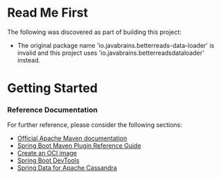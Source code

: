 # Read Me First
The following was discovered as part of building this project:

* The original package name 'io.javabrains.betterreads-data-loader' is invalid and this project uses 'io.javabrains.betterreadsdataloader' instead.

# Getting Started

### Reference Documentation
For further reference, please consider the following sections:

* [Official Apache Maven documentation](https://maven.apache.org/guides/index.html)
* [Spring Boot Maven Plugin Reference Guide](https://docs.spring.io/spring-boot/docs/2.5.9/maven-plugin/reference/html/)
* [Create an OCI image](https://docs.spring.io/spring-boot/docs/2.5.9/maven-plugin/reference/html/#build-image)
* [Spring Boot DevTools](https://docs.spring.io/spring-boot/docs/2.6.3/reference/htmlsingle/#using-boot-devtools)
* [Spring Data for Apache Cassandra](https://docs.spring.io/spring-boot/docs/2.6.3/reference/htmlsingle/#boot-features-cassandra)

